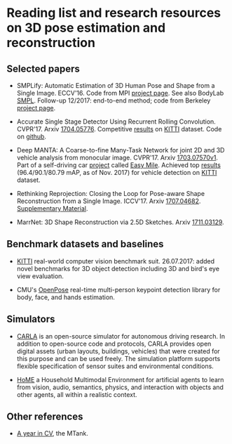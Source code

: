 # Reading list and research resources on 3D pose estimation and reconstruction 

## Selected papers

* SMPLify: Automatic Estimation of 3D Human Pose and Shape from a Single Image. ECCV'16. Code from MPI [project page](http://smplify.is.tuebingen.mpg.de). See also BodyLab [SMPL](http://smpl.is.tue.mpg.de). Follow-up 12/2017: end-to-end method; code from Berkeley [project page](https://akanazawa.github.io/hmr/).

* Accurate Single Stage Detector Using Recurrent Rolling Convolution. CVPR'17. Arxiv [1704.05776](https://arxiv.org/abs/1704.05776). Competitive [results](http://www.cvlibs.net/datasets/kitti/eval_object.php?obj_benchmark=2d) on [KITTI](http://www.cvlibs.net/datasets/kitti/eval_object.php?obj_benchmark=3d) dataset. Code on [github](https://github.com/xiaohaoChen/rrc_detection).

* Deep MANTA: A Coarse-to-fine Many-Task Network for joint 2D and 3D vehicle analysis from monocular image. CVPR'17. Arxiv [1703.07570v1](https://arxiv.org/abs/1703.07570). Part of a self-driving car [project](http://www.bdva.eu/sites/default/files/%5B30th_Nov%5D-10-Geraud_CEA.pdf) called [Easy Mile](http://easymile.com). Achieved top [results](http://www.cvlibs.net/datasets/kitti/eval_object_detail.php?&result=6759889c0a252c63765d5e2e69cb8b1433cadb0a) (96.4/90.1/80.79 mAP, as of Nov. 2017) for vehicle detection on [KITTI](http://www.cvlibs.net/datasets/kitti/eval_object.php?obj_benchmark=3d) dataset.

* Rethinking Reprojection: Closing the Loop for Pose-aware Shape Reconstruction from a Single Image. ICCV'17. Arxiv [1707.04682](https://arxiv.org/abs/1707.04682 "PDF"). [Supplementary Material](http://www.hamedkiani.com/uploads/5/1/8/8/51882963/rr_sup.pdf "PDF").

* MarrNet: 3D Shape Reconstruction via 2.5D Sketches. Arxiv [1711.03129](https://arxiv.org/abs/1711.03129 "PDF").

## Benchmark datasets and baselines

* [KITTI](http://www.cvlibs.net/datasets/kitti/eval_object.php?obj_benchmark=3d) real-world computer vision benchmark suit. 26.07.2017: added novel benchmarks for 3D object detection including 3D and bird's eye view evaluation.

* CMU's [OpenPose](https://github.com/CMU-Perceptual-Computing-Lab/openpose) real-time multi-person keypoint detection library for body, face, and hands estimation.

## Simulators

* [CARLA](http://www.carla.org/) is an open-source simulator for autonomous driving research. In addition to open-source code and protocols, CARLA provides open digital assets (urban layouts, buildings, vehicles) that were created for this purpose and can be used freely. The simulation platform supports flexible specification of sensor suites and environmental conditions.

* [HoME](https://home-platform.github.io) a Household Multimodal Environment for artificial agents to learn from vision, audio, semantics, physics, and interaction with objects and other agents, all within a realistic context.

## Other references

* [A year in CV](http://www.themtank.org/a-year-in-computer-vision), the MTank.


